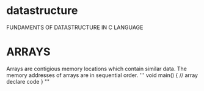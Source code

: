 # datastructure
FUNDAMENTS OF DATASTRUCTURE IN C LANGUAGE


 # ARRAYS

Arrays are contigious memory locations which contain similar data. The memory addresses of arrays are in sequential order.
'''
void main()
{
// array declare code
} 
'''
